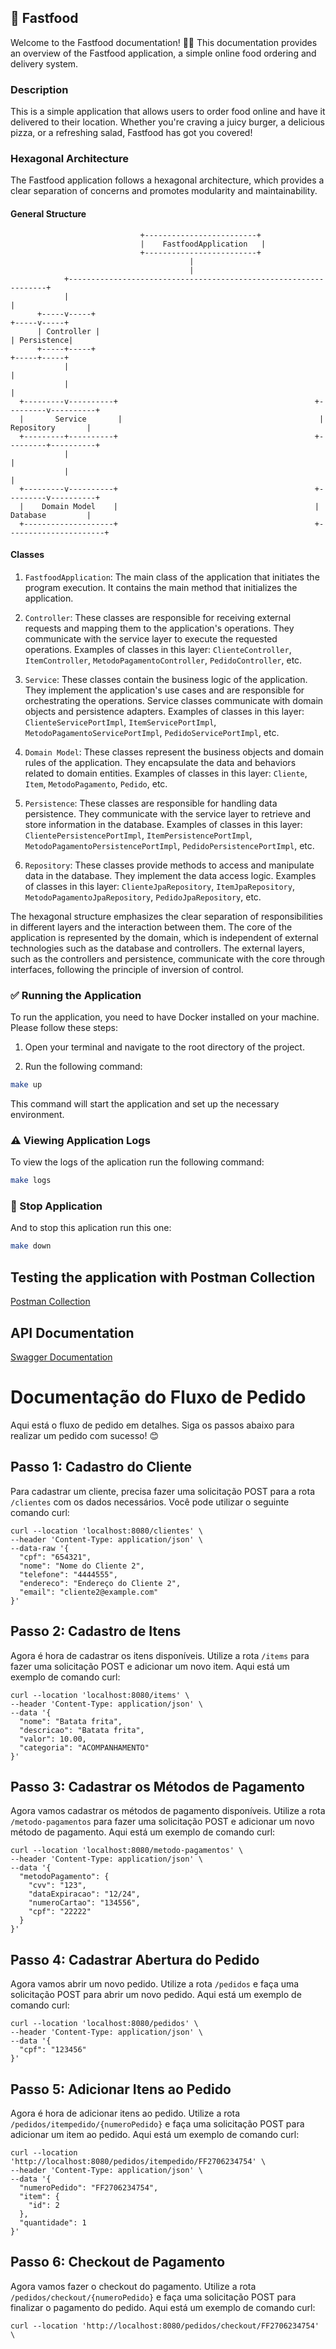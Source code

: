 ## 🍔 Fastfood

Welcome to the Fastfood documentation! 🎉🎉 This documentation provides an overview of the Fastfood application, a simple online food ordering and delivery system.

### Description

This is a simple application that allows users to order food online and have it delivered to their location. Whether you're craving a juicy burger, a delicious pizza, or a refreshing salad, Fastfood has got you covered!

### Hexagonal Architecture

The Fastfood application follows a hexagonal architecture, which provides a clear separation of concerns and promotes modularity and maintainability.

#### General Structure

                                 +-------------------------+
                                 |    FastfoodApplication   |
                                 +-------------------------+
                                            |
                                            |
                +-----------------------------------------------------------------+
                |                                                                 |
          +-----v-----+                                                   +-----v-----+
          | Controller |                                                   | Persistence|
          +-----+-----+                                                   +-----+-----+
                |                                                                 |
                |                                                                 |
      +---------v----------+                                            +---------v----------+
      |       Service       |                                            |     Repository       |
      +---------+----------+                                            +---------+----------+
                |                                                                 |
                |                                                                 |
      +---------v----------+                                            +---------v----------+
      |    Domain Model    |                                            |     Database         |
      +--------------------+                                            +----------------------+

#### Classes

1. `FastfoodApplication`: The main class of the application that initiates the program execution. It contains the main method that initializes the application.

2. `Controller`: These classes are responsible for receiving external requests and mapping them to the application's operations. They communicate with the service layer to execute the requested operations. Examples of classes in this layer: `ClienteController`, `ItemController`, `MetodoPagamentoController`, `PedidoController`, etc.

3. `Service`: These classes contain the business logic of the application. They implement the application's use cases and are responsible for orchestrating the operations. Service classes communicate with domain objects and persistence adapters. Examples of classes in this layer: `ClienteServicePortImpl`, `ItemServicePortImpl`, `MetodoPagamentoServicePortImpl`, `PedidoServicePortImpl`, etc.

4. `Domain Model`: These classes represent the business objects and domain rules of the application. They encapsulate the data and behaviors related to domain entities. Examples of classes in this layer: `Cliente`, `Item`, `MetodoPagamento`, `Pedido`, etc.

5. `Persistence`: These classes are responsible for handling data persistence. They communicate with the service layer to retrieve and store information in the database. Examples of classes in this layer: `ClientePersistencePortImpl`, `ItemPersistencePortImpl`, `MetodoPagamentoPersistencePortImpl`, `PedidoPersistencePortImpl`, etc.

6. `Repository`: These classes provide methods to access and manipulate data in the database. They implement the data access logic. Examples of classes in this layer: `ClienteJpaRepository`, `ItemJpaRepository`, `MetodoPagamentoJpaRepository`, `PedidoJpaRepository`, etc.

The hexagonal structure emphasizes the clear separation of responsibilities in different layers and the interaction between them. The core of the application is represented by the domain, which is independent of external technologies such as the database and controllers. The external layers, such as the controllers and persistence, communicate with the core through interfaces, following the principle of inversion of control.

### ✅ Running the Application

To run the application, you need to have Docker installed on your machine. Please follow these steps:

1. Open your terminal and navigate to the root directory of the project.

2. Run the following command:

```bash
make up
```

This command will start the application and set up the necessary environment.

### ⚠️ Viewing Application Logs

To view the logs of the aplication run the following command:

```bash
make logs
```

### 🛑 Stop Application

And to stop this aplication run this one:

```bash
make down
```

## Testing the application with Postman Collection

[Postman Collection](docs/fastfood.postman_collections.json)

## API Documentation

[Swagger Documentation](http://localhost:8080/swagger-ui/index.html#/)

# Documentação do Fluxo de Pedido

Aqui está o fluxo de pedido em detalhes. Siga os passos abaixo para realizar um pedido com sucesso! 😊

## Passo 1: Cadastro do Cliente

Para cadastrar um cliente, precisa fazer uma solicitação POST para a rota `/clientes` com os dados necessários. Você pode utilizar o seguinte comando curl:

```shell
curl --location 'localhost:8080/clientes' \
--header 'Content-Type: application/json' \
--data-raw '{
  "cpf": "654321",
  "nome": "Nome do Cliente 2",
  "telefone": "4444555",
  "endereco": "Endereço do Cliente 2",
  "email": "cliente2@example.com"
}'
```

## Passo 2: Cadastro de Itens

Agora é hora de cadastrar os itens disponíveis. Utilize a rota `/items` para fazer uma solicitação POST e adicionar um novo item. Aqui está um exemplo de comando curl:

```shell
curl --location 'localhost:8080/items' \
--header 'Content-Type: application/json' \
--data '{
  "nome": "Batata frita",
  "descricao": "Batata frita",
  "valor": 10.00,
  "categoria": "ACOMPANHAMENTO"
}'
```

## Passo 3: Cadastrar os Métodos de Pagamento

Agora vamos cadastrar os métodos de pagamento disponíveis. Utilize a rota `/metodo-pagamentos` para fazer uma solicitação POST e adicionar um novo método de pagamento. Aqui está um exemplo de comando curl:

```shell
curl --location 'localhost:8080/metodo-pagamentos' \
--header 'Content-Type: application/json' \
--data '{
  "metodoPagamento": {
    "cvv": "123",
    "dataExpiracao": "12/24",
    "numeroCartao": "134556",
    "cpf": "22222"
  }
}'
```

## Passo 4: Cadastrar Abertura do Pedido

Agora vamos abrir um novo pedido. Utilize a rota `/pedidos` e faça uma solicitação POST para abrir um novo pedido. Aqui está um exemplo de comando curl:

```shell
curl --location 'localhost:8080/pedidos' \
--header 'Content-Type: application/json' \
--data '{
  "cpf": "123456"
}'
```

## Passo 5: Adicionar Itens ao Pedido

Agora é hora de adicionar itens ao pedido. Utilize a rota `/pedidos/itempedido/{numeroPedido}` e faça uma solicitação POST para adicionar um item ao pedido. Aqui está um exemplo de comando curl:

```shell
curl --location 'http://localhost:8080/pedidos/itempedido/FF2706234754' \
--header 'Content-Type: application/json' \
--data '{
  "numeroPedido": "FF2706234754",
  "item": {
    "id": 2
  },
  "quantidade": 1
}'
```

## Passo 6: Checkout de Pagamento

Agora vamos fazer o checkout do pagamento. Utilize a rota `/pedidos/checkout/{numeroPedido}` e faça uma solicitação POST para finalizar o pagamento do pedido. Aqui está um exemplo de comando curl:

```shell
curl --location 'http://localhost:8080/pedidos/checkout/FF2706234754' \
